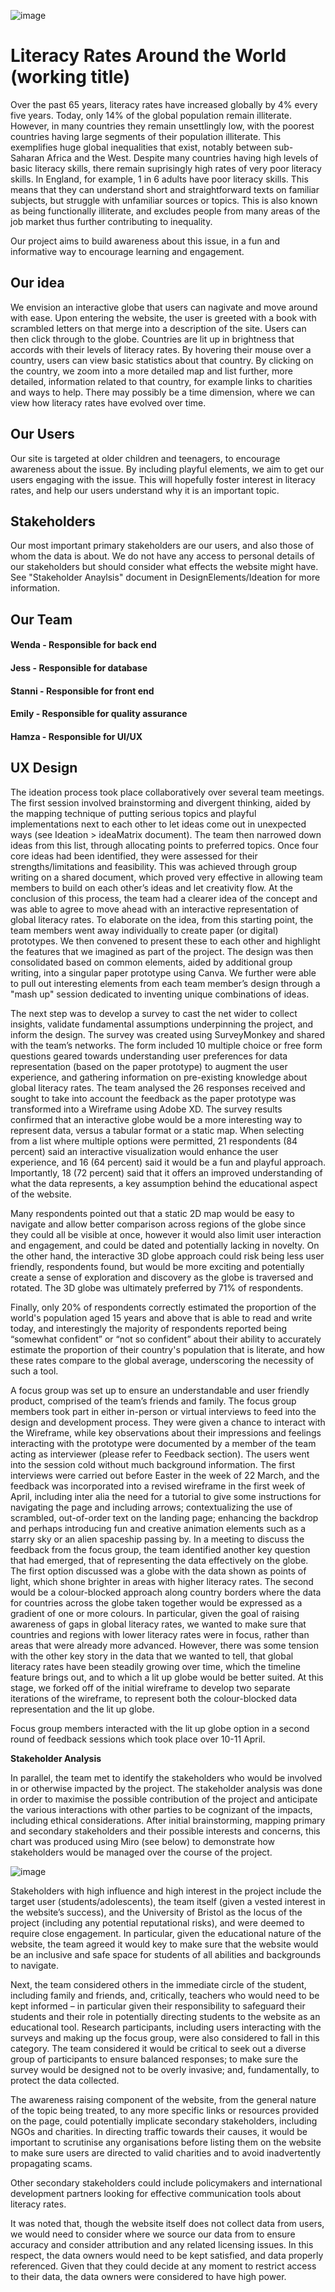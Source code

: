 
![image](https://user-images.githubusercontent.com/45073537/111315589-6f743f00-865a-11eb-86fa-42c03ca56bef.png)

# Literacy Rates Around the World (working title)

Over the past 65 years, literacy rates have increased globally by 4% every five years. Today, only 14% of the global population remain illiterate. However, in many countries they remain unsettlingly low, with the poorest countries having large segments of their population illiterate. This exemplifies huge global inequalities that exist, notably between sub-Saharan Africa and the West.
Despite many countries having high levels of basic literacy skills, there remain suprisingly high rates of very poor literacy skills. In England, for example, 1 in 6 adults have poor literacy skills. This means that they can understand short and straightforward texts on familiar subjects, but struggle with unfamiliar sources or topics. This is also known as being functionally illiterate, and excludes people from many areas of the job market thus further contributing to inequality.

Our project aims to build awareness about this issue, in a fun and informative way to encourage learning and engagement.

## Our idea

We envision an interactive globe that users can nagivate and move around with ease. Upon entering the website, the user is greeted with a book with scrambled letters on that merge into a description of the site. Users can then click through to the globe. Countries are lit up in brightness that accords with their levels of literacy rates. By hovering their mouse over a country, users can view basic statistics about that country. By clicking on the country, we zoom into a more detailed map and list further, more detailed, information related to that country, for example links to charities and ways to help. There may possibly be a time dimension, where we can view how literacy rates have evolved over time.

## Our Users

Our site is targeted at older children and teenagers, to encourage awareness about the issue. By including playful elements, we aim to get our users engaging with the issue. This will hopefully foster interest in literacy rates, and help our users understand why it is an important topic.

## Stakeholders

Our most important primary stakeholders are our users, and also those of whom the data is about. We do not have any access to personal details of our stakeholders but should consider what effects the website might have. See "Stakeholder Anaylsis" document in DesignElements/Ideation for more information.


## Our Team
#### Wenda - Responsible for back end
#### Jess - Responsible for database
#### Stanni - Responsible for front end
#### Emily - Responsible for quality assurance
#### Hamza - Responsible for UI/UX

## UX Design
The ideation process took place collaboratively over several team meetings. The first session involved brainstorming and divergent thinking, aided by the mapping technique of putting serious topics and playful implementations next to each other to let ideas come out in unexpected ways (see Ideation > ideaMatrix document). The team then narrowed down ideas from this list, through allocating points to preferred topics. Once four core ideas had been identified, they were assessed for their strengths/limitations and feasibility. This was achieved through group writing on a shared document, which proved very effective in allowing team members to build on each other’s ideas and let creativity flow. At the conclusion of this process, the team had a clearer idea of the concept and was able to agree to move ahead with an interactive representation of global literacy rates. To elaborate on the idea, from this starting point, the team members went away individually to create paper (or digital) prototypes. We then convened to present these to each other and highlight the features that we imagined as part of the project. The design was then consolidated based on common elements, aided by additional group writing, into a singular paper prototype using Canva. We further were able to pull out interesting elements from each team member’s design through a "mash up" session dedicated to inventing unique combinations of ideas. 

The next step was to develop a survey to cast the net wider to collect insights, validate fundamental assumptions underpinning the project, and inform the design. The survey was created using SurveyMonkey and shared with the team’s networks. The form included 10 multiple choice or free form questions geared towards understanding user preferences for data representation (based on the paper prototype) to augment the user experience, and gathering information on pre-existing knowledge about global literacy rates. The team analysed the 26 responses received and sought to take into account the feedback as the paper prototype was transformed into a Wireframe using Adobe XD. The survey results confirmed that an interactive globe would be a more interesting way to represent data, versus a tabular format or a static map. When selecting from a list where multiple options were permitted, 21 respondents (84 percent) said an interactive visualization would enhance the user experience, and 16 (64 percent) said it would be a fun and playful approach. Importantly, 18 (72 percent) said that it offers an improved understanding of what the data represents, a key assumption behind the educational aspect of the website.

Many respondents pointed out that a static 2D map would be easy to navigate and allow better comparison across regions of the globe since they could all be visible at once, however it would also limit user interaction and engagement, and could be dated and potentially lacking in novelty. On the other hand, the interactive 3D globe approach could risk being less user friendly, respondents found, but would be more exciting and potentially create a sense of exploration and discovery as the globe is traversed and rotated. The 3D globe was ultimately preferred by 71% of respondents.

Finally, only 20% of respondents correctly estimated the proportion of the world's population aged 15 years and above that is able to read and write today, and interestingly the majority of respondents reported being “somewhat confident” or “not so confident” about their ability to accurately estimate the proportion of their country's population that is literate, and how these rates compare to the global average, underscoring the necessity of such a tool.

A focus group was set up to ensure an understandable and user friendly product, comprised of the team’s friends and family. The focus group members took part in either in-person or virtual interviews to feed into the design and development process. They were given a chance to interact with the Wireframe, while key observations about their impressions and feelings interacting with the prototype were documented by a member of the team acting as interviewer (please refer to Feedback section). The users went into the session cold without much background information. The first interviews were carried out before Easter in the week of 22 March, and the feedback was incorporated into a revised wireframe in the first week of April, including inter alia the need for a tutorial to give some instructions for navigating the page and including arrows; contextualizing the use of scrambled, out-of-order text on the landing page; enhancing the backdrop and perhaps introducing fun and creative animation elements such as a starry sky or an alien spaceship passing by. In a meeting to discuss the feedback from the focus group, the team identified another key question that had emerged, that of representing the data effectively on the globe. The first option discussed was a globe with the data shown as points of light, which shone brighter in areas with higher literacy rates. The second would be a colour-blocked approach along country borders where the data for countries across the globe taken together would be expressed as a gradient of one or more colours. In particular, given the goal of raising awareness of gaps in global literacy rates, we wanted to make sure that countries and regions with lower literacy rates were in focus, rather than areas that were already more advanced. However, there was some tension with the other key story in the data that we wanted to tell, that global literacy rates have been steadily growing over time, which the timeline feature brings out, and to which a lit up globe would be better suited. At this stage, we forked off of the initial wireframe to develop two separate iterations of the wireframe, to represent both the colour-blocked data representation and the lit up globe.

Focus group members interacted with the lit up globe option in a second round of feedback sessions which took place over 10-11 April.

**Stakeholder Analysis**

In parallel, the team met to identify the stakeholders who would be involved in or otherwise impacted by the project. The stakeholder analysis was done in order to maximise the possible contribution of the project and anticipate the various interactions with other parties to be cognizant of the impacts, including ethical considerations. After initial brainstorming, mapping primary and secondary stakeholders and their possible interests and concerns, this chart was produced using Miro (see below) to demonstrate how stakeholders would be managed over the course of the project.

![image](https://user-images.githubusercontent.com/74050529/114198783-9e28c100-994b-11eb-85ec-304c627c4c07.png)

Stakeholders with high influence and high interest in the project include the target user (students/adolescents), the team itself (given a vested interest in the website’s success), and the University of Bristol as the locus of the project (including any potential reputational risks), and were deemed to require close engagement. In particular, given the educational nature of the website, the team agreed it would key to make sure that the website would be an inclusive and safe space for students of all abilities and backgrounds to navigate.

Next, the team considered others in the immediate circle of the student, including family and friends, and, critically, teachers who would need to be kept informed – in particular given their responsibility to safeguard their students and their role in potentially directing students to the website as an educational tool. Research participants, including users interacting with the surveys and making up the focus group, were also considered to fall in this category. The team considered it would be critical to seek out a diverse group of participants to ensure balanced responses; to make sure the survey would be designed not to be overly invasive; and, fundamentally, to protect the data collected. 

The awareness raising component of the website, from the general nature of the topic being treated, to any more specific links or resources provided on the page, could potentially implicate secondary stakeholders, including NGOs and charities. In directing traffic towards their causes, it would be important to scrutinise any organisations before listing them on the website to make sure users are directed to valid charities and to avoid inadvertently propagating scams. 

Other secondary stakeholders could include policymakers and international development partners looking for effective communication tools about literacy rates. 

It was noted that, though the website itself does not collect data from users, we would need to consider where we source our data from to ensure accuracy and consider attribution and any related licensing issues. In this respect, the data owners would need to be kept satisfied, and data properly referenced. Given that they could decide at any moment to restrict access to their data, the data owners were considered to have high power. 


